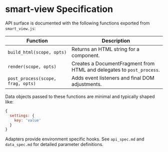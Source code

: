 # smart-view Specification

API surface is documented with the following functions exported from `smart_view.js`:

| Function | Description |
| --- | --- |
| `build_html(scope, opts)` | Returns an HTML string for a component. |
| `render(scope, opts)` | Creates a DocumentFragment from HTML and delegates to `post_process`. |
| `post_process(scope, frag, opts)` | Adds event listeners and final DOM adjustments. |

Data objects passed to these functions are minimal and typically shaped like:

```js
{
  settings: {
    key: 'value'
  }
}
```

Adapters provide environment specific hooks. See `api_spec.md` and `data_spec.md` for detailed parameter definitions.
